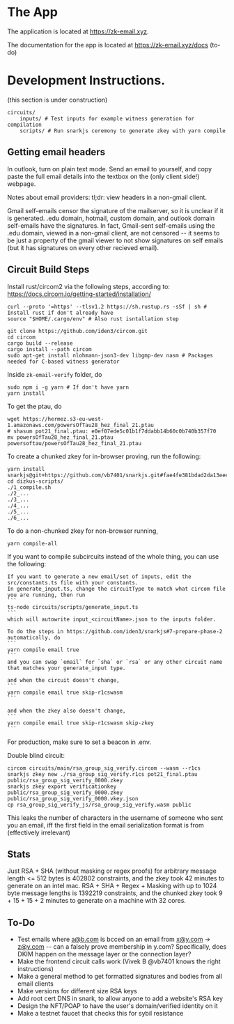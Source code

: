 # The App

The application is located at https://zk-email.xyz.

The documentation for the app is located at https://zk-email.xyz/docs (to-do)

# Development Instructions.

(this section is under construction)

```
circuits/
    inputs/ # Test inputs for example witness generation for compilation
    scripts/ # Run snarkjs ceremony to generate zkey with yarn compile
```

## Getting email headers

In outlook, turn on plain text mode. Send an email to yourself, and copy paste the full email details into the textbox on the (only client side!) webpage.

Notes about email providers: tl;dr: view headers in a non-gmail client.

Gmail self-emails censor the signature of the mailserver, so it is unclear if it is generated. .edu domain, hotmail, custom domain, and outlook domain self-emails have the signatures. In fact, Gmail-sent self-emails using the .edu domain, viewed in a non-gmail client, are not censored -- it seems to be just a property of the gmail viewer to not show signatures on self emails (but it has signatures on every other recieved email).

## Circuit Build Steps

Install rust/circom2 via the following steps, according to: https://docs.circom.io/getting-started/installation/

```
curl --proto '=https' --tlsv1.2 https://sh.rustup.rs -sSf | sh # Install rust if don't already have
source "$HOME/.cargo/env" # Also rust isntallation step

git clone https://github.com/iden3/circom.git
cd circom
cargo build --release
cargo install --path circom
sudo apt-get install nlohmann-json3-dev libgmp-dev nasm # Packages needed for C-based witness generator
```

Inside `zk-email-verify` folder, do

```
sudo npm i -g yarn # If don't have yarn
yarn install
```

To get the ptau, do

```
wget https://hermez.s3-eu-west-1.amazonaws.com/powersOfTau28_hez_final_21.ptau
# shasum pot21_final.ptau: e0ef07ede5c01b1f7ddabb14b60c0b740b357f70
mv powersOfTau28_hez_final_21.ptau powersoftau/powersOfTau28_hez_final_21.ptau
```

To create a chunked zkey for in-browser proving, run the following:

```
yarn install snarkjs@git+https://github.com/vb7401/snarkjs.git#fae4fe381bdad2da13eee71010dfe477fc694ac1
cd dizkus-scripts/
./1_compile.sh
./2_...
./3_...
./4_...
./5_...
./6_...
```

To do a non-chunked zkey for non-browser running,

```
yarn compile-all
```

If you want to compile subcircuits instead of the whole thing, you can use the following:

    If you want to generate a new email/set of inputs, edit the src/constants.ts file with your constants.
    In generate_input.ts, change the circuitType to match what circom file you are running, then run
    ```
    ts-node circuits/scripts/generate_input.ts
    ```
    which will autowrite input_<circuitName>.json to the inputs folder.

    To do the steps in https://github.com/iden3/snarkjs#7-prepare-phase-2 automatically, do
    ```
    yarn compile email true
    ```
    and you can swap `email` for `sha` or `rsa` or any other circuit name that matches your generate_input type.

    and when the circuit doesn't change,
    ```
    yarn compile email true skip-r1cswasm
    ```

    and when the zkey also doesn't change,
    ```
    yarn compile email true skip-r1cswasm skip-zkey
    ```

For production, make sure to set a beacon in .env.

Double blind circuit:

```
circom circuits/main/rsa_group_sig_verify.circom --wasm --r1cs
snarkjs zkey new ./rsa_group_sig_verify.r1cs pot21_final.ptau public/rsa_group_sig_verify_0000.zkey
snarkjs zkey export verificationkey public/rsa_group_sig_verify_0000.zkey public/rsa_group_sig_verify_0000.vkey.json
cp rsa_group_sig_verify_js/rsa_group_sig_verify.wasm public
```

This leaks the number of characters in the username of someone who sent you an email, iff the first field in the email serialization format is from (effectively irrelevant)

## Stats

Just RSA + SHA (without masking or regex proofs) for arbitrary message length <= 512 bytes is 402802 constraints, and the zkey took 42 minutes to generate on an intel mac.
RSA + SHA + Regex + Masking with up to 1024 byte message lengths is 1392219 constraints, and the chunked zkey took 9 + 15 + 15 + 2 minutes to generate on a machine with 32 cores.

## To-Do

- Test emails where a@b.com is bcced on an email from x@y.com -> z@y.com -- can a falsely prove membership in y.com? Specifically, does DKIM happen on the message layer or the connection layer?
- Make the frontend circuit calls work (Vivek B @vb7401 knows the right instructions)
- Make a general method to get formatted signatures and bodies from all email clients
- Make versions for different size RSA keys
- Add root cert DNS in snark, to allow anyone to add a website's RSA key
- Design the NFT/POAP to have the user's domain/verified identity on it
- Make a testnet faucet that checks this for sybil resistance
